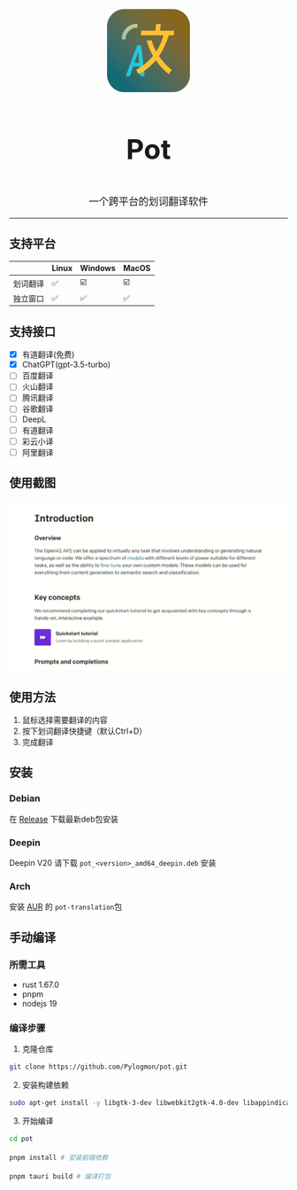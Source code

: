 <div align="center">
    <img width="150" height="150" alt="Logo" src="public/icon.png"/>
    <h3 align="center" style="font-size:50px"><b>Pot</b></h3>
    <p align="center" style="font-size:18px">一个跨平台的划词翻译软件</p>
    <hr>
</div>

## 支持平台

|   |Linux|Windows|MacOS|
| - |-----|-------|-----|
|划词翻译|✅|☑️|☑️|
|独立窗口|✅|✅|✅|

## 支持接口
- [x] 有道翻译(免费)
- [x] ChatGPT(gpt-3.5-turbo)
- [ ] 百度翻译
- [ ] 火山翻译
- [ ] 腾讯翻译
- [ ] 谷歌翻译
- [ ] DeepL
- [ ] 有道翻译
- [ ] 彩云小译
- [ ] 阿里翻译

## 使用截图
![example](asset/example.gif)

## 使用方法
1. 鼠标选择需要翻译的内容
2. 按下划词翻译快捷键（默认Ctrl+D）
3. 完成翻译

## 安装

### Debian
在 [Release](https://github.com/Pylogmon/pot/releases) 下载最新deb包安装

### Deepin
Deepin V20 请下载 `pot_<version>_amd64_deepin.deb` 安装

### Arch
安装 [AUR](https://aur.archlinux.org/packages/pot-translation) 的 `pot-translation`包

## 手动编译

### 所需工具
- rust 1.67.0
- pnpm
- nodejs 19
### 编译步骤

1. 克隆仓库
```bash
git clone https://github.com/Pylogmon/pot.git
```

2. 安装构建依赖
```bash
sudo apt-get install -y libgtk-3-dev libwebkit2gtk-4.0-dev libappindicator3-dev librsvg2-dev patchelf
```

3. 开始编译
```bash
cd pot

pnpm install # 安装前端依赖

pnpm tauri build # 编译打包
```